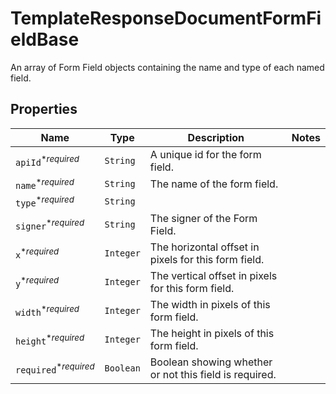 

# TemplateResponseDocumentFormFieldBase

An array of Form Field objects containing the name and type of each named field.

## Properties

| Name | Type | Description | Notes |
|------------ | ------------- | ------------- | -------------|
| `apiId`<sup>*_required_</sup> | ```String``` |  A unique id for the form field.  |  |
| `name`<sup>*_required_</sup> | ```String``` |  The name of the form field.  |  |
| `type`<sup>*_required_</sup> | ```String``` |    |  |
| `signer`<sup>*_required_</sup> | ```String``` |  The signer of the Form Field.  |  |
| `x`<sup>*_required_</sup> | ```Integer``` |  The horizontal offset in pixels for this form field.  |  |
| `y`<sup>*_required_</sup> | ```Integer``` |  The vertical offset in pixels for this form field.  |  |
| `width`<sup>*_required_</sup> | ```Integer``` |  The width in pixels of this form field.  |  |
| `height`<sup>*_required_</sup> | ```Integer``` |  The height in pixels of this form field.  |  |
| `required`<sup>*_required_</sup> | ```Boolean``` |  Boolean showing whether or not this field is required.  |  |




